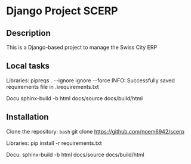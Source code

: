 # Django Project SCERP

## Description
This is a Django-based project to manage the Swiss City ERP

## Local tasks
Libraries:
    pipreqs . --ignore ignore --force
    INFO: Successfully saved requirements file in .\requirements.txt

Docu
    sphinx-build -b html docs/source docs/build/html

## Installation
Clone the repository:
   ```bash```
   git clone https://github.com/noem6942/scerp

Libraries:
    pip install -r requirements.txt

Docu:
    sphinx-build -b html docs/source docs/build/html
